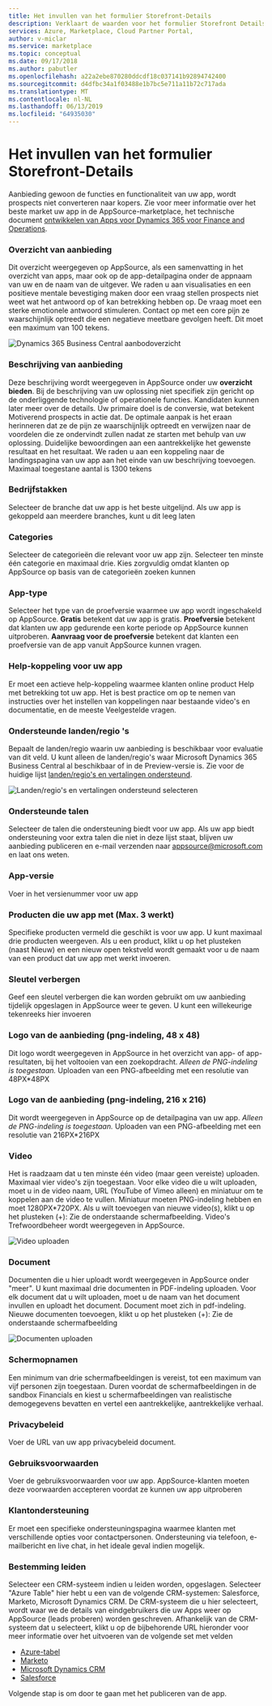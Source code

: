 ```yaml
---
title: Het invullen van het formulier Storefront-Details
description: Verklaart de waarden voor het formulier Storefront Details voor een nieuwe Dynamics 365 Business Central-app.
services: Azure, Marketplace, Cloud Partner Portal,
author: v-miclar
ms.service: marketplace
ms.topic: conceptual
ms.date: 09/17/2018
ms.author: pabutler
ms.openlocfilehash: a22a2ebe870280ddcdf18c037141b92894742400
ms.sourcegitcommit: d4dfbc34a1f03488e1b7bc5e711a11b72c717ada
ms.translationtype: MT
ms.contentlocale: nl-NL
ms.lasthandoff: 06/13/2019
ms.locfileid: "64935030"
---
```

<a name="how-to-fill-out-the-storefront-details-form"></a>Het invullen van het formulier Storefront-Details
===========================================

Aanbieding gewoon de functies en functionaliteit van uw app, wordt prospects niet converteren naar kopers. Zie voor meer informatie over het beste market uw app in de AppSource-marketplace, het technische document [ontwikkelen van Apps voor Dynamics 365 voor Finance and Operations](https://go.microsoft.com/fwlink/?linkid=841518).  


### <a name="offer-summary"></a>Overzicht van aanbieding

Dit overzicht weergegeven op AppSource, als een samenvatting in het overzicht van apps, maar ook op de app-detailpagina onder de appnaam van uw en de naam van de uitgever. We raden u aan visualisaties en een positieve mentale bevestiging maken door een vraag stellen prospects niet weet wat het antwoord op of kan betrekking hebben op. De vraag moet een sterke emotionele antwoord stimuleren. Contact op met een core pijn ze waarschijnlijk optreedt die een negatieve meetbare gevolgen heeft. Dit moet een maximum van 100 tekens.

![Dynamics 365 Business Central aanbodoverzicht](./media/d365-financials/image018.png)


### <a name="offer-description"></a>Beschrijving van aanbieding

Deze beschrijving wordt weergegeven in AppSource onder uw **overzicht bieden**. Bij de beschrijving van uw oplossing niet specifiek zijn gericht op de onderliggende technologie of operationele functies. Kandidaten kunnen later meer over de details. Uw primaire doel is de conversie, wat betekent Motiverend prospects in actie dat. De optimale aanpak is het eraan herinneren dat ze de pijn ze waarschijnlijk optreedt en verwijzen naar de voordelen die ze ondervindt zullen nadat ze starten met behulp van uw oplossing. Duidelijke bewoordingen aan een aantrekkelijke het gewenste resultaat en het resultaat. We raden u aan een koppeling naar de landingspagina van uw app aan het einde van uw beschrijving toevoegen. Maximaal toegestane aantal is 1300 tekens

### <a name="industries"></a>Bedrijfstakken

Selecteer de branche dat uw app is het beste uitgelijnd. Als uw app is gekoppeld aan meerdere branches, kunt u dit leeg laten

### <a name="categories"></a>Categories

Selecteer de categorieën die relevant voor uw app zijn. Selecteer ten minste één categorie en maximaal drie. Kies zorgvuldig omdat klanten op AppSource op basis van de categorieën zoeken kunnen

### <a name="app-type"></a>App-type

Selecteer het type van de proefversie waarmee uw app wordt ingeschakeld op AppSource.
**Gratis** betekent dat uw app is gratis. **Proefversie** betekent dat klanten uw app gedurende een korte periode op AppSource kunnen uitproberen. **Aanvraag voor de proefversie** betekent dat klanten een proefversie van de app vanuit AppSource kunnen vragen.

### <a name="help-link-for-your-app"></a>Help-koppeling voor uw app

Er moet een actieve help-koppeling waarmee klanten online product Help met betrekking tot uw app. Het is best practice om op te nemen van instructies over het instellen van koppelingen naar bestaande video's en documentatie, en de meeste Veelgestelde vragen.

### <a name="supported-countriesregions"></a>Ondersteunde landen/regio 's

Bepaalt de landen/regio waarin uw aanbieding is beschikbaar voor evaluatie van dit veld. U kunt alleen de landen/regio's waar Microsoft Dynamics 365 Business Central al beschikbaar of in de Preview-versie is. Zie voor de huidige lijst [landen/regio's en vertalingen ondersteund](https://docs.microsoft.com/dynamics-nav/compliance/apptest-countries-and-translations).

![Landen/regio's en vertalingen ondersteund selecteren](./media/d365-financials/image008.png)


### <a name="supported-languages"></a>Ondersteunde talen

Selecteer de talen die ondersteuning biedt voor uw app. Als uw app biedt ondersteuning voor extra talen die niet in deze lijst staat, blijven uw aanbieding publiceren en e-mail verzenden naar <appsource@microsoft.com> en laat ons weten.

### <a name="app-version"></a>App-versie

Voer in het versienummer voor uw app

### <a name="products-your-app-works-with-max-3"></a>Producten die uw app met (Max. 3 werkt)

Specifieke producten vermeld die geschikt is voor uw app. U kunt maximaal drie producten weergeven. Als u een product, klikt u op het plusteken (naast Nieuw) en een nieuw open tekstveld wordt gemaakt voor u de naam van een product dat uw app met werkt invoeren.

### <a name="hide-key"></a>Sleutel verbergen

Geef een sleutel verbergen die kan worden gebruikt om uw aanbieding tijdelijk opgeslagen in AppSource weer te geven. U kunt een willekeurige tekenreeks hier invoeren

### <a name="offer-logo-png-format-48x48"></a>Logo van de aanbieding (png-indeling, 48 x 48)

Dit logo wordt weergegeven in AppSource in het overzicht van app- of app-resultaten, bij het voltooien van een zoekopdracht. *Alleen de PNG-indeling is toegestaan.*  Uploaden van een PNG-afbeelding met een resolutie van 48PX\*48PX

### <a name="offer-logo-png-format-216x216"></a>Logo van de aanbieding (png-indeling, 216 x 216)

Dit wordt weergegeven in AppSource op de detailpagina van uw app. *Alleen de PNG-indeling is toegestaan.* Uploaden van een PNG-afbeelding met een resolutie van 216PX\*216PX

### <a name="video"></a>Video

Het is raadzaam dat u ten minste één video (maar geen vereiste) uploaden. Maximaal vier video's zijn toegestaan. Voor elke video die u wilt uploaden, moet u in de video naam, URL (YouTube of Vimeo alleen) en miniatuur om te koppelen aan de video te vullen. Miniatuur moeten PNG-indeling hebben en moet 1280PX\*720PX. Als u wilt toevoegen van nieuwe video(s), klikt u op het plusteken (+): Zie de onderstaande schermafbeelding. Video's Trefwoordbeheer wordt weergegeven in AppSource.

![Video uploaden](./media/d365-financials/image009.png)


### <a name="document"></a>Document

Documenten die u hier uploadt wordt weergegeven in AppSource onder \"meer\".
U kunt maximaal drie documenten in PDF-indeling uploaden. Voor elk document dat u wilt uploaden, moet u de naam van het document invullen en uploadt het document. Document moet zich in pdf-indeling. Nieuwe documenten toevoegen, klikt u op het plusteken (+): Zie de onderstaande schermafbeelding

![Documenten uploaden](./media/d365-financials/image010.png)


### <a name="screenshots"></a>Schermopnamen

Een minimum van drie schermafbeeldingen is vereist, tot een maximum van vijf personen zijn toegestaan. Duren voordat de schermafbeeldingen in de sandbox Financials en kiest u schermafbeeldingen van realistische demogegevens bevatten en vertel een aantrekkelijke, aantrekkelijke verhaal.

### <a name="privacy-policy"></a>Privacybeleid

Voer de URL van uw app privacybeleid document.

### <a name="terms-of-use"></a>Gebruiksvoorwaarden

Voer de gebruiksvoorwaarden voor uw app. AppSource-klanten moeten deze voorwaarden accepteren voordat ze kunnen uw app uitproberen

### <a name="customer-support"></a>Klantondersteuning

Er moet een specifieke ondersteuningspagina waarmee klanten met verschillende opties voor contactpersonen. Ondersteuning via telefoon, e-mailbericht en live chat, in het ideale geval indien mogelijk.

### <a name="lead-destination"></a>Bestemming leiden

Selecteer een CRM-systeem indien u leiden worden, opgeslagen. Selecteer \"Azure Table\" hier hebt u een van de volgende CRM-systemen: Salesforce, Marketo, Microsoft Dynamics CRM. De CRM-systeem die u hier selecteert, wordt waar we de details van eindgebruikers die uw Apps weer op AppSource (leads proberen) worden geschreven. Afhankelijk van de CRM-systeem dat u selecteert, klikt u op de bijbehorende URL hieronder voor meer informatie over het uitvoeren van de volgende set met velden

-   [Azure-tabel](./cloud-partner-portal-lead-management-instructions-azure-table.md)
-   [Marketo](./cloud-partner-portal-lead-management-instructions-marketo.md)
-   [Microsoft Dynamics CRM](./cloud-partner-portal-lead-management-instructions-dynamics.md)
-   [Salesforce](./cloud-partner-portal-lead-management-instructions-salesforce.md)

Volgende stap is om door te gaan met het publiceren van de app.
